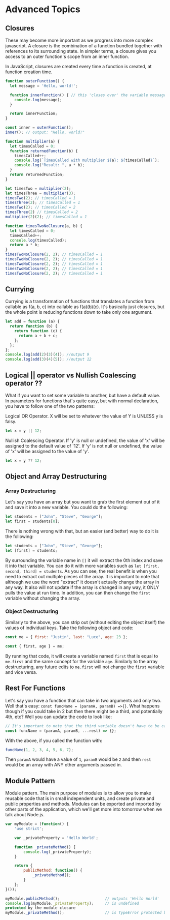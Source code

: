 # Advanced Topics

## Closures

These may become more important as we progress into more complex javascript. A closure is the combination of a function bundled together with references to its surrounding state.  In simpler terms, a closure gives you access to an outer function's scope from an inner function. 

In JavaScript, closures are created every time a function is created, at function creation time.

```javascript
function outerFunction() {
  let message = 'Hello, world!';

  function innerFunction() { // this 'closes over' the variable message, and allows it to access its value
    console.log(message);
  }

  return innerFunction;
}

const inner = outerFunction();
inner(); // output: "Hello, world!"

function multiplier(a) {
  let timesCalled = 0;
  function returnedFunction(b) {
    timesCalled++;
    console.log(`TimesCalled with multiplier ${a}: ${timesCalled}`);
    console.log("Result: ", a * b);
  }
  return returnedFunction;
}

let timesTwo = multiplier(2);
let timesThree = multiplier(3);
timesTwo(2); // timesCalled = 1
timesThree(2); // timesCalled = 1
timesTwo(2); // timesCalled = 2
timesThree(2) // timesCalled = 2
multiplier(2)(2); // timesCalled = 1

function timesTwoNoClosure(a, b) {
  let timesCalled = 0;
  timesCalled++;
  console.log(timesCalled);
  return a * b;
}
timesTwoNoClosure(2, 2); // timesCalled = 1
timesTwoNoClosure(2, 2); // timesCalled = 1
timesTwoNoClosure(2, 2); // timesCalled = 1
timesTwoNoClosure(2, 2); // timesCalled = 1
timesTwoNoClosure(2, 2); // timesCalled = 1
```

## Currying

Currying is a transformation of functions that translates a function from callable as f(a, b, c) into callable as f(a)(b)(c). It's basically just closures, but the whole point is reducing functions down to take only one argument.

```javascript
let add = function (a) {
  return function (b) {
    return function (c) {
      return a + b + c;
    };
  };
};
console.log(add(2)(3)(4)); //output 9
console.log(add(3)(4)(5)); //output 12
```

## Logical || operator vs Nullish Coalescing operator ??

What if you want to set some variable to another, but have a default value. In parameters for functions that's quite easy, but with normal declaration, you have to follow one of the two patterns:


Logical OR Operator. X will be set to whatever the value of Y is UNLESS y is falsy.
```javascript
let x = y || 12;
```

Nullish Coalescing Operator. If 'y' is null or undefined, the value of 'x' will be assigned to the default value of '12'.
If 'y' is not null or undefined, the value of 'x' will be assigned to the value of 'y'.
```javascript
let x = y ?? 12;
```

## Object and Array Destructuring

### Array Destructuring

Let's say you have an array but you want to grab the first element out of it and save it into a new variable. You could do the following:

```javascript
let students = ["John", "Steve", "George"];
let first = students[0];
```

There is nothing wrong with that, but an easier (and better) way to do it is the following:

```javascript
let students = ["John", "Steve", "George"];
let [first] = students;
```

By surrounding the variable name in `[]` it will extract the 0th index and save it into that variable. You can do it with more variables such as `let [first, second, third] = students`. As you can see, the real benefit is when you need to extract out multiple pieces of the array. It is important to note that although we use the word "extract" it doesn't actually change the array in any way. It also will not update if the array is changed in any way, it ONLY pulls the value at run time. In addition, you can then change the `first` variable without changing the array.

### Object Destructuring

Similarly to the above, you can strip out (without editing the object itself) the values of individual keys. Take the following object and code:

```javascript
const me = { first: "Justin", last: "Luce", age: 23 };

const { first, age } = me;
```

By running that code, it will create a variable named `first` that is equal to `me.first` and the same concept for the variable `age`. Similarly to the array destructuring, any future edits to `me.first` will not change the `first` variable and vice versa.

## Rest For Functions

Let's say you have a function that can take in two arguments and only two. Well that's easy: `const funcName = (paramA, paramB) =>{}`. What happens though if you could take in 2 but then there might be a third, and potentially 4th, etc? Well you can update the code to look like:

```javascript
// It's important to note that the third variable doesn't have to be called rest, but the ... ARE required.
const funcName = (paramA, paramB, ...rest) => {};
```

With the above, if you called the function with:

```javascript
funcName(1, 2, 3, 4, 5, 6, 7);
```

Then `paramA` would have a value of `1`, `paramB` would be `2` and then `rest` would be an array with ANY other arguments passed in.

## Module Pattern

Module pattern. The main purpose of modules is to allow you to make reusable code that is in small independent units, and create private and public properties and methods. Modules can be exported and imported by other parts of the application, which we'll get more into tomorrow when we talk about Node.js.

```javascript
var myModule = (function() {
    'use strict';

    var _privateProperty = 'Hello World';

    function _privateMethod() {
        console.log(_privateProperty);
    }

    return {
        publicMethod: function() {
            _privateMethod();
        }
    };
}());

myModule.publicMethod();                    // outputs 'Hello World'
console.log(myModule._privateProperty);     // is undefined
protected by the module closure
myModule._privateMethod();                  // is TypeError protected by the module closure
```
